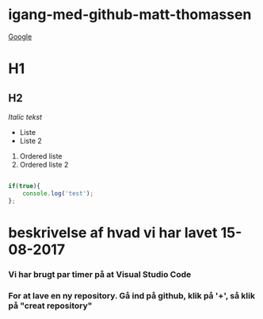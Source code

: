 # igang-med-github-matt-thomassen

[Google](http://www.google.com)

# H1
## H2

*Italic tekst*

* Liste
* Liste 2

1. Ordered liste
1. Ordered liste 2

````javascript

if(true){
    console.log('test');
};

````
# beskrivelse af hvad vi har lavet 15-08-2017
### Vi har brugt par timer på at Visual Studio Code

### For at lave en ny repository. Gå ind på github, klik på '+', så klik på "creat repository"